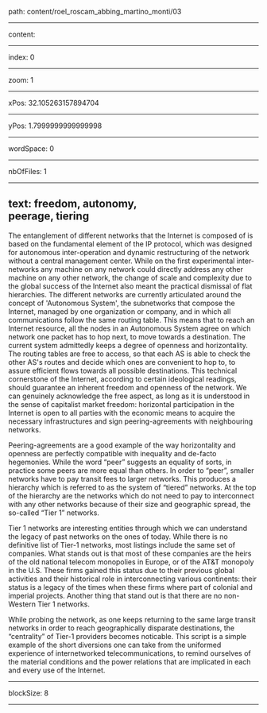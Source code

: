 path: content/roel_roscam_abbing_martino_monti/03

----

content: 

----

index: 0

----

zoom: 1

----

xPos: 32.105263157894704

----

yPos: 1.7999999999999998

----

wordSpace: 0

----

nbOfFiles: 1

----

text: freedom, autonomy, <br> peerage, tiering
-----------------------------------

The entanglement of different networks that the Internet is composed of is based on the fundamental element of the IP protocol, which was designed for autonomous inter-operation and dynamic restructuring of the network without a central management center. While on the first experimental inter-networks any machine on any network could directly address any other machine on any other network, the change of scale and complexity due to the global success of the Internet also meant the practical dismissal of flat hierarchies.
The different networks are currently articulated around the concept of 'Autonomous System', the subnetworks that compose the Internet, managed by one organization or company, and in which all communications follow the same routing table. This means that to reach an Internet resource, all the nodes in an Autonomous System agree on which network one packet has to hop next, to move towards a destination.
The current system admittedly keeps a degree of openness and horizontality. The routing tables are free to access, so that each AS is able to check the other AS's routes and decide which ones are convenient to hop to, to assure efficient flows towards all possible destinations.
This technical cornerstone of the Internet, according to certain ideological readings, should guarantee an inherent freedom and openness of the network. We can genuinely acknowledge the free aspect, as long as it is understood in the sense of capitalist market freedom: horizontal participation in the Internet is open to all parties with the economic means to acquire the necessary infrastructures and sign peering-agreements with neighbouring networks.

Peering-agreements are a good example of the way horizontality and openness are perfectly compatible with inequality and de-facto hegemonies. While the word “peer” suggests an equality of sorts, in practice some peers are more equal than others. In order to “peer”, smaller networks have to pay transit fees to larger networks. This produces a hierarchy which is referred to as the system of “tiered” networks. At the top of the hierarchy are the networks which do not need to pay to interconnect with any other networks because of their size and geographic spread, the so-called “Tier 1” networks. 

Tier 1 networks are interesting entities through which we can understand the legacy of past networks on the ones of today. While there is no definitive list of Tier-1 networks, most listings include the same set of companies. What stands out is that most of these companies are the heirs of the old national telecom monopolies in Europe, or of the AT&T monopoly in the U.S. These firms gained this status due to their previous global activities and their historical role in interconnecting various continents: their status is a legacy of the times when these firms where part of colonial and imperial projects. Another thing that stand out is that there are no non-Western Tier 1 networks.

While probing the network, as one keeps returning to the same large transit networks in order to reach geographically disparate destinations, the “centrality” of Tier-1 providers becomes noticable.
This script is a simple example of the short diversions one can take from the uniformed experience of internetworked telecommunications, to remind ourselves of the material conditions and the power relations that are implicated in each and every use of the Internet.


----

blockSize: 8

----

